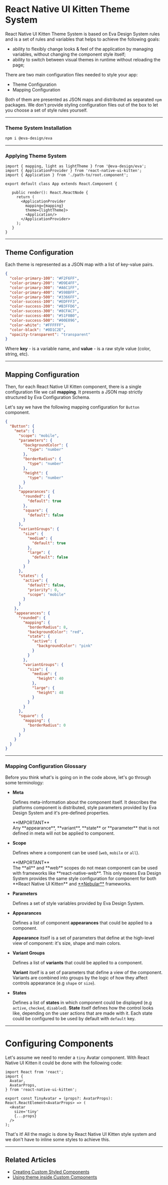 # React Native UI Kitten Theme System

React Native UI Kitten Theme System is based on Eva Design System rules and is a set of rules and variables that helps to achieve the following goals:

- ability to flexibly change looks & feel of the application by managing variables, without changing the component style itself;
- ability to switch between visual themes in runtime without reloading the page;

There are two main configuration files needed to style your app:
* Theme Configuration
* Mapping Configuration

Both of them are presented as JSON maps and distributed as separated `npm` packages.
We don't provide styling configuration files out of the box to let you choose a set of style rules yourself.

<hr>

### Theme System Installation

```bash
npm i @eva-design/eva
```

<hr>

### Applying Theme System

```tsx
import { mapping, light as lightTheme } from '@eva-design/eva';
import { ApplicationProvider } from 'react-native-ui-kitten';
import { Application } from './path-to/root.component';

export default class App extends React.Component {

   public render(): React.ReactNode {
     return (
       <ApplicationProvider
         mapping={mapping}
         theme={lightTheme}>
         <Application/>
       </ApplicationProvider>
     );
   }
}
```

<hr>

## Theme Configuration

Each theme is represented as a JSON map with a list of key-value pairs.

```json
{
  "color-primary-100": "#F2F6FF",
  "color-primary-200": "#D9E4FF",
  "color-primary-300": "#A6C1FF",
  "color-primary-400": "#598BFF",
  "color-primary-500": "#3366FF",
  "color-success-100": "#EDFFF3",
  "color-success-200": "#B3FFD6",
  "color-success-300": "#8CFAC7",
  "color-success-400": "#51F0B0",
  "color-success-500": "#00E096",
  "color-white": "#FFFFFF",
  "color-black": "#0D1C2E",
  "opacity-transparent": "transparent"
}
```
Where **key** - is a variable name, and **value** - is a raw style value (color, string, etc).

<hr>

## Mapping Configuration

Then, for each React Native UI Kitten component, there is a single configuration file we call **mapping**. It presents a JSON map strictly structured by Eva Configuration Schema.

Let's say we have the following mapping configuration for `Button` component.

```json
{
  "Button": {
    "meta": {
      "scope": "mobile",
      "parameters": {
        "backgroundColor": {
          "type": "number"
        },
        "borderRadius": {
          "type": "number"
        },
        "height": {
          "type": "number"
        }
      },
      "appearances": {
        "rounded": {
          "default": true
        },
        "square": {
          "default": false
        }
      },
      "variantGroups": {
        "size": {
          "medium": {
            "default": true
          },
          "large": {
            "default": false
          }
        }
      },
      "states": {
        "active": {
          "default": false,
          "priority": 0,
          "scope": "mobile"
        }
      }
    },
    "appearances": {
      "rounded": {
        "mapping": {
          "borderRadius": 8,
          "backgroundColor": "red",
          "state": {
            "active": {
              "backgroundColor": "pink"
            }
          }
        },
        "variantGroups": {
          "size": {
            "medium": {
              "height": 40
            },
            "large": {
              "height": 48
            }
          }
        }
      },
      "square": {
        "mapping": {
          "borderRadius": 0
        }
      }
    }
  }
}
```

<hr>

### Mapping Configuration Glossary

Before you think what's is going on in the code above, let's go through some terminology:

* **Meta**

  Defines meta-information about the component itself. It describes the platforms component is distributed, style parameters provided by Eva Design System and it's pre-defined properties.
  
    <div class="note note-warning">
      <div class="note-title">**IMPORTANT**</div>
      <div class="note-body">
      Any **appearance**, **variant**, **state** or **parameter** that is not defined in meta will not be applied to component.
      </div>
    </div>

  
* **Scope** 
  
  Defines where a component can be used (`web`, `mobile` or `all`).
  
  <div class="note note-warning">
    <div class="note-title">**IMPORTANT**</div>
    <div class="note-body">
    The **all** and **web** scopes do not mean component can be used with frameworks like **react-native-web**. This only means Eva Design System provides the same style configuration for component for both **React Native UI Kitten** and <a href="https://akveo.github.io/nebular/" target="_blank">**Nebular**</a> frameworks.
    </div>
  </div>
  
* **Parameters**  

  Defines a set of style variables provided by Eva Design System.
  
* **Appearances**
 
  Defines a list of component **appearances** that could be applied to a component.
  
  **Appearance** itself is a set of parameters that define at the high-level view of component: it's size, shape and main colors.
  
* **Variant Groups** 

  Defines a list of **variants** that could be applied to a component.
   
  **Variant** itself is a set of parameters that define a view of the component.
  Variants are combined into groups by the logic of how they affect controls appearance (e.g `shape` or `size`).
  
* **States**

  Defines a list of **states** in which component could be displayed (e.g `active`, `checked`, `disabled`).
  **State** itself defines how the control looks like, depending on the user actions that are made with it. Each state could be configured to be used by default with `default` key.
  
<hr>

# Configuring Components
  
Let's assume we need to render a `tiny` Avatar component. With React Native UI Kitten it could be done with the following code:

```tsx
import React from 'react';
import {
  Avatar,
  AvatarProps,
} from 'react-native-ui-kitten';

export const TinyAvatar = (props?: AvatarProps): React.ReactElement<AvatarProps> => (
  <Avatar 
    size='tiny'
    {...props}
  />
);
```

That's it! All the magic is done by React Native UI Kitten style system and we don't have to inline some styles to achieve this.

<hr>

## Related Articles

- [Creating Custom Styled Components](guides/creating-styled-components)
- [Using theme inside Custom Components](guides/creating-themed-components)
